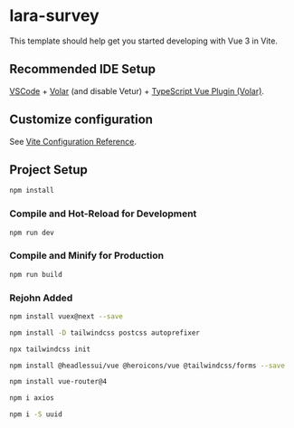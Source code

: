 # lara-survey

This template should help get you started developing with Vue 3 in Vite.

## Recommended IDE Setup

[VSCode](https://code.visualstudio.com/) + [Volar](https://marketplace.visualstudio.com/items?itemName=Vue.volar) (and disable Vetur) + [TypeScript Vue Plugin (Volar)](https://marketplace.visualstudio.com/items?itemName=Vue.vscode-typescript-vue-plugin).

## Customize configuration

See [Vite Configuration Reference](https://vitejs.dev/config/).

## Project Setup

```sh
npm install
```

### Compile and Hot-Reload for Development

```sh
npm run dev
```

### Compile and Minify for Production

```sh
npm run build
```

### Rejohn Added

```sh
npm install vuex@next --save
```

```sh
npm install -D tailwindcss postcss autoprefixer
```

```sh
npx tailwindcss init
```

```sh
npm install @headlessui/vue @heroicons/vue @tailwindcss/forms --save
```

```sh
npm install vue-router@4
```

```sh
npm i axios
```

```sh
npm i -S uuid
```
